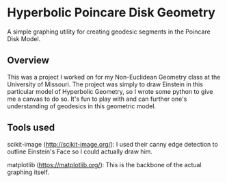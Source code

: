 # Hyperbolic Poincare Disk Geometry
A simple graphing utility for creating geodesic segments in the Poincare Disk Model.

## Overview
This was a project I worked on for my Non-Euclidean Geometry class at the University of Missouri. The project was simply to draw Einstein in this particular model of Hyperbolic Geometry, so I wrote some python to give me a canvas to do so. It's fun to play with and can further one's understanding of geodesics in this geometric model. 

## Tools used 
scikit-image (http://scikit-image.org/): I used their canny edge detection to outline Einstein's Face so I could actually draw him.

matplotlib (https://matplotlib.org/): This is the backbone of the actual graphing itself.
